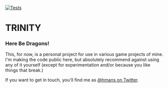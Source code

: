 [![Tests](https://github.com/hmans/react-trinity/actions/workflows/tests.yml/badge.svg)](https://github.com/hmans/react-trinity/actions/workflows/tests.yml)

# TRINITY

### Here Be Dragons!

This, for now, is a personal project for use in various game projects of mine. I'm making the code public here, but absolutely recommend against using any of it yourself (except for experimentation and/or because you like things that break.)

If you want to get in touch, you'll find me as [@hmans on Twitter](https://twitter.com/hmans).
